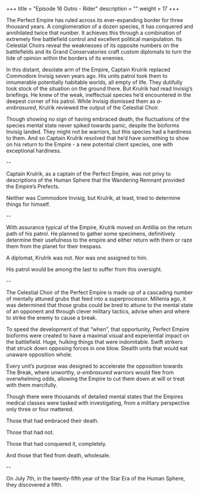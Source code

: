 +++
title = "Episode 16 Outro - Rider"
description = ""
weight = 17
+++

The Perfect Empire has ruled across its ever-expanding border for three thousand years. A conglomeration of a dozen species, it has conquered and annihilated twice that number. It achieves this through a combination of extremely fine battlefield control and excellent political manipulation. Its Celestial Choirs reveal the weaknesses of its opposite numbers on the battlefields and its Grand Conservatories craft custom diplomats to turn the tide of opinion within the borders of its enemies. 

In this distant, desolate arm of the Empire, Captain Krulrik replaced Commodore Invisig seven years ago. His units patrol took them to innumerable potentially habitable worlds, all empty of life. They dutifully took stock of the situation on the ground there. But Krulrik had read Invisig’s briefings. He knew of the weak, ineffectual species he’d encountered in the deepest corner of his patrol. While Invisig dismissed them as *a-embrasured*, Krulrik reviewed the output of the Celestial Choir. 

Though showing no sign of having embraced death, the fluctuations of the species mental state never spiked towards panic, despite the bioforms Invisig landed. They might not be warriors, but this species had a hardiness to them. And so Captain Krulrik resolved that he’d have something to show on his return to the Empire - a new potential client species, one with exceptional hardiness. 

--

Captain Krulrik, as a captain of the Perfect Empire, was not privy to descriptions of the Human Sphere that the Wandering Remnant provided the Empire’s Prefects.  

Neither was Commodore Invisig, but Krulrik, at least, tried to determine things for himself.

--

With assurance typical of the Empire, Krulrik moved on Antillia on the return path of his patrol. He planned to gather some specimens, definitively determine their usefulness to the empire and either return with them or raze them from the planet for their trespass. 

A diplomat, Krulrik was not. Nor was one assigned to him.  

His patrol would be among the last to suffer from this oversight.  

-- 

The Celestial Choir of the Perfect Empire is made up of a cascading number of mentally attuned grubs that feed into a superprocessor. Millenia ago, it was determined that those grubs could be bred to attune to the mental state of an opponent and through clever military tactics, advise when and where to strike the enemy to cause a break.  

To speed the development of that “when”, that opportunity, Perfect Empire bioforms were created to have a maximal visual and experiential impact on the battlefield. Huge, hulking things that were indomitable. Swift strikers that struck down opposing forces in one blow. Stealth units that would eat unaware opposition whole.  

Every unit’s purpose was designed to accelerate the opposition towards The Break, where unworthy, *a-embrasured* warriors would flee from overwhelming odds, allowing the Empire to cut them down at will or treat with them mercifully.  

Though there were thousands of detailed mental states that the Empires medical classes were tasked with investigating, from a military perspective only three or four mattered. 

Those that had embraced their death.

Those that had not.  

Those that had conquered it, completely.

And those that fled from death, wholesale.  

--

On July 7th, in the twenty-fifth year of the Star Era of the Human Sphere, they discovered a fifth.